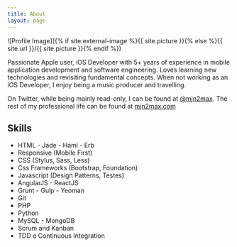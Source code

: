```yaml
---
title: About
layout: page
---
```


![Profile Image]({% if site.external-image %}{{ site.picture }}{% else %}{{ site.url }}/{{ site.picture }}{% endif %})

<p>Passionate Apple user, iOS Developer with 5+ years of experience in mobile application development and software engineering. Loves learning new technologies and revisiting fundamental concepts. When not working as an iOS Developer, I enjoy being a music producer and travelling.</p>

<p>On Twitter, while being mainly read-only, I can be found at <a href="https://twitter.com/mjn2max" target="_blank">@mjn2max</a>. The rest of my professional life can be found at <a href="https://mjn2max.com" target="_blank">mjn2max.com</a></p>

<h2>Skills</h2>

<ul class="skill-list">
	<li>HTML - Jade - Haml - Erb</li>
	<li>Responsive (Mobile First)</li>
	<li>CSS (Stylus, Sass, Less)</li>
	<li>Css Frameworks (Bootstrap, Foundation)</li>
	<li>Javascript (Design Patterns, Testes)</li>
	<li>AngularJS - ReactJS</li>
	<li>Grunt - Gulp - Yeoman</li>
	<li>Git</li>
	<li>PHP</li>
	<li>Python</li>
	<li>MySQL - MongoDB</li>
	<li>Scrum and Kanban</li>
	<li>TDD e Continuous Integration</li>
</ul>
